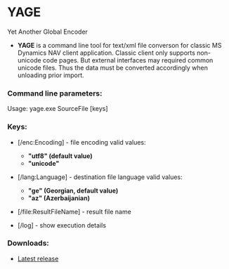 # YAGE
Yet Another Global Encoder

- **YAGE** is a command line tool for text/xml file converson for classic MS Dynamics NAV client application. Classic client only supports non-unicode code pages. But external interfaces may required common unicode files. Thus the data must be converted accordingly when unloading prior import.

### Command line parameters:
Usage: yage.exe SourceFile [keys]

### Keys:
* [/enc:Encoding] - file encoding
valid values:
  - **"utf8" (default value)**
  - **"unicode"**
  
* [/lang:Language] - destination file language
valid values:
  - **"ge" (Georgian, default value)**
  - **"az" (Azerbaijanian)**
  
* [/file:ResultFileName] - result file name
* [/log] - show execution details

### Downloads:
- [Latest release](https://github.com/incanav/yage/releases/latest)
